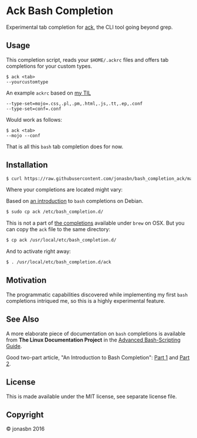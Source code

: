 # Ack Bash Completion

Experimental tab completion for [ack](http://beyondgrep.com/), the CLI tool going beyond grep.

## Usage

This completion script, reads your `$HOME/.ackrc` files and offers tab completions for your custom types.

```
$ ack <tab>
--yourcustomtype
```

An example `ackrc` based on [my TIL](https://github.com/jonasbn/til/blob/master/ack/define_a_custom_search_filetype_scope.md)

```
--type-set=mojo=.css,.pl,.pm,.html,.js,.tt,.ep,.conf
--type-set=conf=.conf
```

Would work as follows:

```
$ ack <tab>
--mojo --conf
```

That is all this `bash` tab completion does for now.

## Installation

```bash
$ curl https://raw.githubusercontent.com/jonasbn/bash_completion_ack/master/ack > ack
```

Where your completions are located might vary:

Based on [an introduction](https://debian-administration.org/article/316/An_introduction_to_bash_completion_part_1) to `bash` completions on Debian.

```bash
$ sudo cp ack /etc/bash_completion.d/
```

This is not a part of [the completions](https://github.com/Homebrew/homebrew-completions) available under `brew` on OSX. But you can copy the `ack` file to the same directory:

```bash
$ cp ack /usr/local/etc/bash_completion.d/
```

And to activate right away:

```bash
$ . /usr/local/etc/bash_completion.d/ack
```

## Motivation

The programmatic capabilities discovered while implementing my first `bash` completions intriqued me, so this is a highly experimental feature.

## See Also

A more elaborate piece of documentation on `bash` completions is available from **The Linux Documentation Project** in the [Advanced Bash-Scripting Guide](http://tldp.org/LDP/abs/html/tabexpansion.html).

Good two-part article, "An Introduction to Bash Completion": [Part 1](https://debian-administration.org/article/316/An_introduction_to_bash_completion_part_1) and [Part 2](https://debian-administration.org/article/317/An_introduction_to_bash_completion_part_2).

## License

This is made available under the MIT license, see separate license file.

## Copyright 

:copyright: jonasbn 2016
